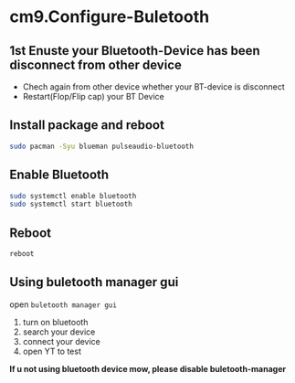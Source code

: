#  cm9.Configure-Buletooth

## 1st Enuste your Bluetooth-Device has been disconnect from other device

* Chech again from other device whether your BT-device is disconnect
* Restart(Flop/Flip cap) your BT Device

## Install package and reboot

``` bash
sudo pacman -Syu blueman pulseaudio-bluetooth
```

## Enable Bluetooth

``` bash
sudo systemctl enable bluetooth
sudo systemctl start bluetooth
```

##  Reboot

``` bash
reboot
```

## Using buletooth manager gui

open `buletooth manager gui`

1. turn on bluetooth
2. search your device
3. connect your device
4. open YT to test

**If u not using bluetooth device mow, please disable buletooth-manager**
